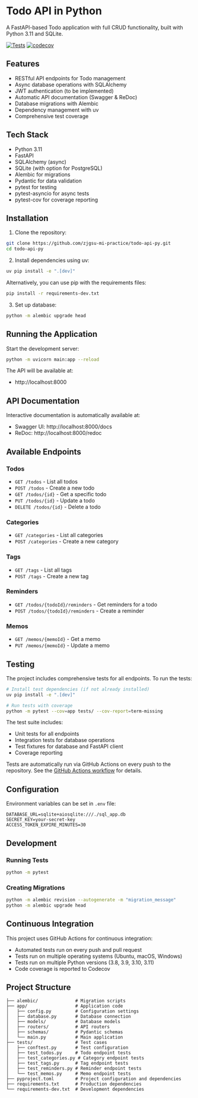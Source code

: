# Todo API in Python

A FastAPI-based Todo application with full CRUD functionality, built with Python 3.11 and SQLite.

[![Tests](https://github.com/zjgsu-mi-practice/todo-api-py/actions/workflows/tests.yml/badge.svg)](https://github.com/zjgsu-mi-practice/todo-api-py/actions/workflows/tests.yml)
[![codecov](https://codecov.io/gh/zjgsu-mi-practice/todo-api-py/branch/main/graph/badge.svg)](https://codecov.io/gh/zjgsu-mi-practice/todo-api-py)

## Features

- RESTful API endpoints for Todo management
- Async database operations with SQLAlchemy
- JWT authentication (to be implemented)
- Automatic API documentation (Swagger & ReDoc)
- Database migrations with Alembic
- Dependency management with uv
- Comprehensive test coverage

## Tech Stack

- Python 3.11
- FastAPI
- SQLAlchemy (async)
- SQLite (with option for PostgreSQL)
- Alembic for migrations
- Pydantic for data validation
- pytest for testing
- pytest-asyncio for async tests
- pytest-cov for coverage reporting

## Installation

1. Clone the repository:
```bash
git clone https://github.com/zjgsu-mi-practice/todo-api-py.git
cd todo-api-py
```

2. Install dependencies using uv:
```bash
uv pip install -e ".[dev]"
```

Alternatively, you can use pip with the requirements files:
```bash
pip install -r requirements-dev.txt
```

3. Set up database:
```bash
python -m alembic upgrade head
```

## Running the Application

Start the development server:
```bash
python -m uvicorn main:app --reload
```

The API will be available at:
- http://localhost:8000

## API Documentation

Interactive documentation is automatically available at:
- Swagger UI: http://localhost:8000/docs
- ReDoc: http://localhost:8000/redoc

## Available Endpoints

### Todos
- `GET /todos` - List all todos
- `POST /todos` - Create a new todo
- `GET /todos/{id}` - Get a specific todo
- `PUT /todos/{id}` - Update a todo
- `DELETE /todos/{id}` - Delete a todo

### Categories
- `GET /categories` - List all categories
- `POST /categories` - Create a new category

### Tags
- `GET /tags` - List all tags
- `POST /tags` - Create a new tag

### Reminders
- `GET /todos/{todoId}/reminders` - Get reminders for a todo
- `POST /todos/{todoId}/reminders` - Create a reminder

### Memos
- `GET /memos/{memoId}` - Get a memo
- `PUT /memos/{memoId}` - Update a memo

## Testing

The project includes comprehensive tests for all endpoints. To run the tests:

```bash
# Install test dependencies (if not already installed)
uv pip install -e ".[dev]"

# Run tests with coverage
python -m pytest --cov=app tests/ --cov-report=term-missing
```

The test suite includes:
- Unit tests for all endpoints
- Integration tests for database operations
- Test fixtures for database and FastAPI client
- Coverage reporting

Tests are automatically run via GitHub Actions on every push to the repository. See the [GitHub Actions workflow](.github/workflows/tests.yml) for details.

## Configuration

Environment variables can be set in `.env` file:
```
DATABASE_URL=sqlite+aiosqlite:///./sql_app.db
SECRET_KEY=your-secret-key
ACCESS_TOKEN_EXPIRE_MINUTES=30
```

## Development

### Running Tests
```bash
python -m pytest
```

### Creating Migrations
```bash
python -m alembic revision --autogenerate -m "migration_message"
python -m alembic upgrade head
```

## Continuous Integration

This project uses GitHub Actions for continuous integration:

- Automated tests run on every push and pull request
- Tests run on multiple operating systems (Ubuntu, macOS, Windows)
- Tests run on multiple Python versions (3.8, 3.9, 3.10, 3.11)
- Code coverage is reported to Codecov

## Project Structure
```
├── alembic/              # Migration scripts
├── app/                  # Application code
│   ├── config.py         # Configuration settings
│   ├── database.py       # Database connection
│   ├── models/           # Database models
│   ├── routers/          # API routers
│   ├── schemas/          # Pydantic schemas
│   └── main.py           # Main application
├── tests/                # Test cases
│   ├── conftest.py       # Test configuration
│   ├── test_todos.py     # Todo endpoint tests
│   ├── test_categories.py # Category endpoint tests
│   ├── test_tags.py      # Tag endpoint tests
│   ├── test_reminders.py # Reminder endpoint tests
│   └── test_memos.py     # Memo endpoint tests
├── pyproject.toml        # Project configuration and dependencies
├── requirements.txt      # Production dependencies
└── requirements-dev.txt  # Development dependencies
